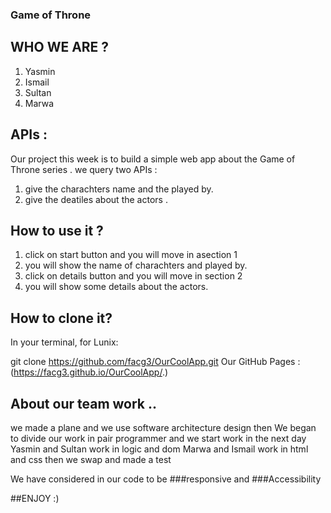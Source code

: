 ### Game of Throne

 ## WHO WE ARE ?
 
1. Yasmin 
2. Ismail
3. Sultan 
4. Marwa

 ## APIs :

Our project this week is to build a simple web app about the Game of Throne series . we query  two APIs :
1. give the charachters name and the played by.
2. give the deatiles about the actors .
  
 ## How to use it ?

1. click on start button and you will move in asection 1 
2. you will show the name of charachters and played by.
3. click on details button and you will move in section 2
4. you will show some details about the actors.

  
 ## How to clone it?

In your terminal, for Lunix:

git clone https://github.com/facg3/OurCoolApp.git
Our GitHub Pages :(https://facg3.github.io/OurCoolApp/.)
 
 ## About our team work ..

  we made a plane and we use software architecture design 
  then We began to divide our work in pair programmer and we start work in the next day
  Yasmin and Sultan work in logic and dom
  Marwa and Ismail work in html and css
  then we swap and made a test

 We have considered in our code to be  ###responsive and ###Accessibility

 ##ENJOY :) 


